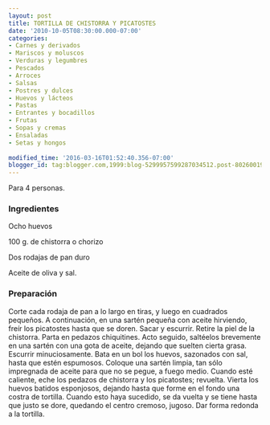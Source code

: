 ```yaml
---
layout: post
title: TORTILLA DE CHISTORRA Y PICATOSTES
date: '2010-10-05T08:30:00.000-07:00'
categories:
- Carnes y derivados
- Mariscos y moluscos
- Verduras y legumbres
- Pescados
- Arroces
- Salsas
- Postres y dulces
- Huevos y lácteos
- Pastas
- Entrantes y bocadillos
- Frutas
- Sopas y cremas
- Ensaladas
- Setas y hongos
 
modified_time: '2016-03-16T01:52:40.356-07:00'
blogger_id: tag:blogger.com,1999:blog-5299957599287034512.post-8026001922936761924
---
```


Para 4 personas.

<h3>Ingredientes</h3>

Ocho huevos

100 g. de chistorra o chorizo

Dos rodajas de pan duro

Aceite de oliva y sal.

<h3>Preparación</h3>

Corte cada rodaja de pan a lo largo en tiras, y luego en cuadrados pequeños. A continuación, en una sartén pequeña con aceite hirviendo, freír los picatostes hasta que se doren. Sacar y escurrir. Retire la piel de la chistorra. Parta en pedazos chiquitines. Acto seguido, saltéelos brevemente en una sartén con una gota de aceite, dejando que suelten cierta grasa. Escurrir minuciosamente. Bata en un bol los huevos, sazonados con sal, hasta que estén espumosos. Coloque una sartén limpia, tan sólo impregnada de aceite para que no se pegue, a fuego medio. Cuando esté caliente, eche los pedazos de chistorra y los picatostes; revuelta. Vierta los huevos batidos esponjosos, dejando hasta que forme en el fondo una costra de tortilla. Cuando esto haya sucedido, se da vuelta y se tiene hasta que justo se dore, quedando el centro cremoso, jugoso. Dar forma redonda a la tortilla.

